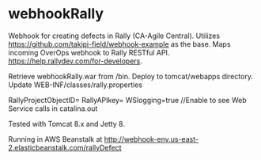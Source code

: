 # webhookRally
Webhook for creating defects in Rally (CA-Agile Central).  Utilizes https://github.com/takipi-field/webhook-example as the base.  Maps incoming OverOps webhook to Rally RESTful API.  https://help.rallydev.com/for-developers.

Retrieve webhookRally.war from /bin.  Deploy to tomcat/webapps directory.  
Update WEB-INF/classes/rally.properties

RallyProjectObjectID=<Rally Project ID easiky obtained from Rally URL>
RallyAPIkey=<Rally API Key>
WSlogging=true //Enable to see Web Service calls in catalina.out


Tested with Tomcat 8.x and Jetty 8.  

Running in AWS Beanstalk at 
http://webhook-env.us-east-2.elasticbeanstalk.com/rallyDefect
